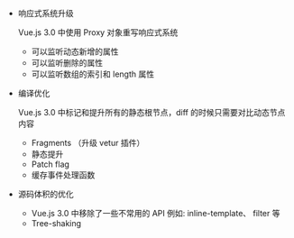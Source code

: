 - 响应式系统升级

    Vue.js 3.0 中使用 Proxy 对象重写响应式系统

    - 可以监听动态新增的属性
    - 可以监听删除的属性
    - 可以监听数组的索引和 length 属性

- 编译优化

    Vue.js 3.0 中标记和提升所有的静态根节点，diff 的时候只需要对比动态节点内容

    - Fragments （升级 vetur 插件）
    - 静态提升
    - Patch flag
    - 缓存事件处理函数

- 源码体积的优化

    - Vue.js 3.0 中移除了一些不常用的 API
例如: inline-template、 filter 等
    - Tree-shaking